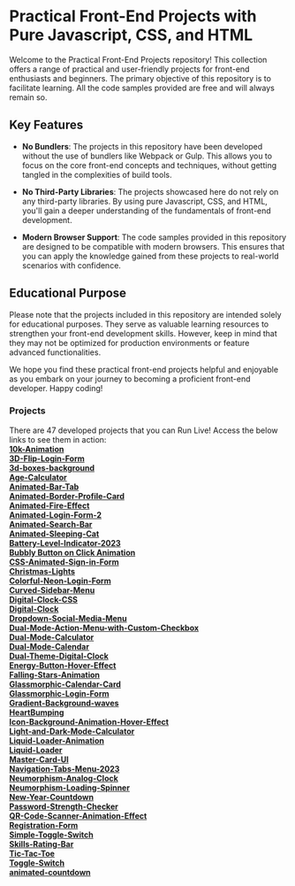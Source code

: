 # Practical Front-End Projects with Pure Javascript, CSS, and HTML

Welcome to the Practical Front-End Projects repository! This collection offers a range of practical and user-friendly projects for front-end enthusiasts and beginners. The primary objective of this repository is to facilitate learning. All the code samples provided are free and will always remain so.
   
## Key Features

- **No Bundlers**: The projects in this repository have been developed without the use of bundlers like Webpack or Gulp. This allows you to focus on the core front-end concepts and techniques, without getting tangled in the complexities of build tools. 

- **No Third-Party Libraries**: The projects showcased here do not rely on any third-party libraries. By using pure Javascript, CSS, and HTML, you'll gain a deeper understanding of the fundamentals of front-end development.

- **Modern Browser Support**: The code samples provided in this repository are designed to be compatible with modern browsers. This ensures that you can apply the knowledge gained from these projects to real-world scenarios with confidence.

## Educational Purpose

Please note that the projects included in this repository are intended solely for educational purposes. They serve as valuable learning resources to strengthen your front-end development skills. However, keep in mind that they may not be optimized for production environments or feature advanced functionalities.

We hope you find these practical front-end projects helpful and enjoyable as you embark on your journey to becoming a proficient front-end developer. Happy coding!

### Projects
There are 47 developed projects that you can Run Live! Access the below links to see them in action:<br>
  **[10k-Animation](https://kghthor.github.io/Web_programming/10k-Animation)**<br>
  **[3D-Flip-Login-Form](https://kghthor.github.io/Web_programming/3D-Flip-Login-Form)**<br>
  **[3d-boxes-background](https://kghthor.github.io/Web_programming/3d-boxes-background)**<br>
  **[Age-Calculator](https://kghthor.github.io/Web_programming/Age-Calculator)**<br>
  **[Animated-Bar-Tab](https://kghthor.github.io/Web_programming/Animated-Bar-Tab)**<br>
  **[Animated-Border-Profile-Card](https://kghthor.github.io/Web_programming/Animated-Border-Profile-Card)**<br>
  **[Animated-Fire-Effect](https://kghthor.github.io/Web_programming/Animated-Fire-Effect)**<br>
  **[Animated-Login-Form-2](https://kghthor.github.io/Web_programming/Animated-Login-Form-2)**<br>
  **[Animated-Search-Bar](https://kghthor.github.io/Web_programming/Animated-Search-Bar)**<br>
  **[Animated-Sleeping-Cat](https://kghthor.github.io/Web_programming/Animated-Sleeping-Cat)**<br>
  **[Battery-Level-Indicator-2023](https://kghthor.github.io/Web_programming/Battery-Level-Indicator-2023)**<br>
  **[Bubbly Button on Click Animation](https://kghthor.github.io/Web_programming/BubblyButtononClickAnimation)**<br>
  **[CSS-Animated-Sign-in-Form](https://kghthor.github.io/Web_programming/CSS-Animated-Sign-in-Form)**<br>
  **[Christmas-Lights](https://kghthor.github.io/Web_programming/Christmas-Lights)**<br>
  **[Colorful-Neon-Login-Form](https://kghthor.github.io/Web_programming/Colorful-Neon-Login-Form)**<br>
  **[Curved-Sidebar-Menu](https://kghthor.github.io/Web_programming/Curved-Sidebar-Menu)**<br>
  **[Digital-Clock-CSS](https://kghthor.github.io/Web_programming/Digital-Clock-CSS)**<br>
  **[Digital-Clock](https://kghthor.github.io/Web_programming/Digital-Clock)**<br>
  **[Dropdown-Social-Media-Menu](https://kghthor.github.io/Web_programming/Dropdown-Social-Media-Menu)**<br>
  **[Dual-Mode-Action-Menu-with-Custom-Checkbox](https://kghthor.github.io/Web_programming/Dual-Mode-Action-Menu-with-Custom-Checkbox)**<br>
  **[Dual-Mode-Calculator](https://kghthor.github.io/Web_programming/Dual-Mode-Calculator)**<br>
  **[Dual-Mode-Calendar](https://kghthor.github.io/Web_programming/Dual-Mode-Calendar)**<br>
  **[Dual-Theme-Digital-Clock](https://kghthor.github.io/Web_programming/Dual-Theme-Digital-Clock)**<br>
  **[Energy-Button-Hover-Effect](https://kghthor.github.io/Web_programming/Energy-Button-Hover-Effect)**<br>
  **[Falling-Stars-Animation](https://kghthor.github.io/Web_programming/Falling-Stars-Animation)**<br>
  **[Glassmorphic-Calendar-Card](https://kghthor.github.io/Web_programming/Glassmorphic-Calendar-Card)**<br>
  **[Glassmorphic-Login-Form](https://kghthor.github.io/Web_programming/Glassmorphic-Login-Form)**<br>
  **[Gradient-Background-waves](https://kghthor.github.io/Web_programming/Gradient-Background-waves)**<br>
  **[HeartBumping](https://kghthor.github.io/Web_programming/HeartBumping)**<br>
  **[Icon-Background-Animation-Hover-Effect](https://kghthor.github.io/Web_programming/Icon-Background-Animation-Hover-Effect)**<br>
  **[Light-and-Dark-Mode-Calculator](https://kghthor.github.io/Web_programming/Light-and-Dark-Mode-Calculator)**<br>
  **[Liquid-Loader-Animation](https://kghthor.github.io/Web_programming/Liquid-Loader-Animation)**<br>
  **[Liquid-Loader](https://kghthor.github.io/Web_programming/Liquid-Loader)**<br>
  **[Master-Card-UI](https://kghthor.github.io/Web_programming/Master-Card-UI)**<br>
  **[Navigation-Tabs-Menu-2023](https://kghthor.github.io/Web_programming/Navigation-Tabs-Menu-2023)**<br>
  **[Neumorphism-Analog-Clock](https://kghthor.github.io/Web_programming/10k-Animation)**<br>
  **[Neumorphism-Loading-Spinner](https://kghthor.github.io/Web_programming/10k-Animation)**<br>
  **[New-Year-Countdown](https://kghthor.github.io/Web_programming/New-Year-Countdown)**<br>
  **[Password-Strength-Checker](https://kghthor.github.io/Web_programming/Password-Strength-Checker)**<br>
  **[QR-Code-Scanner-Animation-Effect](https://kghthor.github.io/Web_programming/QR-Code-Scanner-Animation-Effect)**<br>
  **[Registration-Form](https://kghthor.github.io/Web_programming/RegistrationForm)**<br>
  **[Simple-Toggle-Switch](https://kghthor.github.io/Web_programming/Simple-Toggle-Switch)**<br>
  **[Skills-Rating-Bar](https://kghthor.github.io/Web_programming/Skills-Rating-Bar)**<br>
  **[Tic-Tac-Toe](https://kghthor.github.io/Web_programming/Tic-Tac-Toe)**<br>
  **[Toggle-Switch](https://kghthor.github.io/Web_programming/Toggle-Switch)**<br>
  **[animated-countdown](https://kghthor.github.io/Web_programming/animated-countdown)**<br>

  
  
  
  
  

















































































